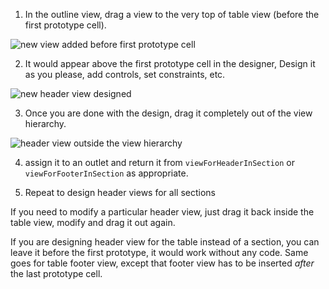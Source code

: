 <!--
.. title: UITableView: Designing Headers and Footers in Interface Builder
.. slug: uitableview-designing-headers-and-footers-in-interface-builder
.. date: 2015-01-22 22:17:35 UTC+05:00
.. tags: UITableView, UIKit, iOS, Programming
.. link:
.. description:
.. type: text
-->

1. In the outline view, drag a view to the very top of table view (before the first prototype cell).

![new view added before first prototype cell](https://dl.dropboxusercontent.com/u/6845322/ishaq.pk/UITableView-HeaderFooter-01.png)

2. It would appear above the first prototype cell in the designer, Design it as you please, add controls, set constraints, etc.

![new header view designed](https://dl.dropboxusercontent.com/u/6845322/ishaq.pk/UITableView-HeaderFooter-02.png)

3. Once you are done with the design, drag it completely out of the view hierarchy.

![header view outside the view hierarchy](https://dl.dropboxusercontent.com/u/6845322/ishaq.pk/UITableView-HeaderFooter-03.png)

4. assign it to an outlet and return it from `viewForHeaderInSection` or `viewForFooterInSection` as appropriate.

5. Repeat to design header views for all sections

If you need to modify a particular header view, just drag it back inside the table view, modify and drag it out again.

If you are designing header view for the table instead of a section, you can leave it before the first prototype, it would work without any code. Same goes for table footer view, except that footer view has to be inserted *after* the last prototype cell.
